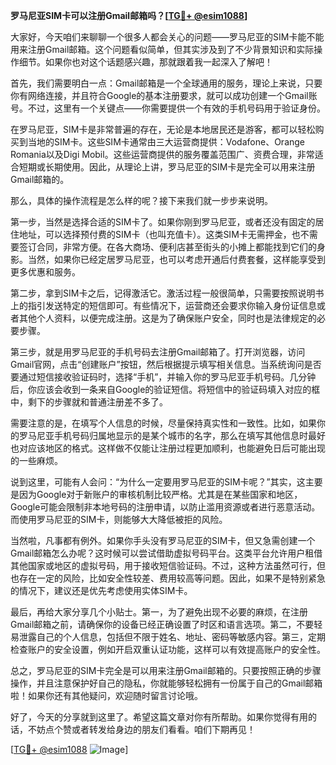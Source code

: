 **罗马尼亚SIM卡可以注册Gmail邮箱吗？[[TG💪+ @esim1088](https://t.me/s/esim1088)]**

大家好，今天咱们来聊聊一个很多人都会关心的问题——罗马尼亚的SIM卡能不能用来注册Gmail邮箱。这个问题看似简单，但其实涉及到了不少背景知识和实际操作细节。如果你也对这个话题感兴趣，那就跟着我一起深入了解吧！

首先，我们需要明白一点：Gmail邮箱是一个全球通用的服务，理论上来说，只要你有网络连接，并且符合Google的基本注册要求，就可以成功创建一个Gmail账号。不过，这里有一个关键点——你需要提供一个有效的手机号码用于验证身份。

在罗马尼亚，SIM卡是非常普遍的存在，无论是本地居民还是游客，都可以轻松购买到当地的SIM卡。这些SIM卡通常由三大运营商提供：Vodafone、Orange Romania以及Digi Mobil。这些运营商提供的服务覆盖范围广、资费合理，非常适合短期或长期使用。因此，从理论上讲，罗马尼亚的SIM卡是完全可以用来注册Gmail邮箱的。

那么，具体的操作流程是怎么样的呢？接下来我们就一步步来说明。

第一步，当然是选择合适的SIM卡了。如果你刚到罗马尼亚，或者还没有固定的居住地址，可以选择预付费的SIM卡（也叫充值卡）。这类SIM卡无需押金，也不需要签订合同，非常方便。在各大商场、便利店甚至街头的小摊上都能找到它们的身影。当然，如果你已经定居罗马尼亚，也可以考虑开通后付费套餐，这样能享受到更多优惠和服务。

第二步，拿到SIM卡之后，记得激活它。激活过程一般很简单，只需要按照说明书上的指引发送特定的短信即可。有些情况下，运营商还会要求你输入身份证信息或者其他个人资料，以便完成注册。这是为了确保账户安全，同时也是法律规定的必要步骤。

第三步，就是用罗马尼亚的手机号码去注册Gmail邮箱了。打开浏览器，访问Gmail官网，点击“创建账户”按钮，然后根据提示填写相关信息。当系统询问是否要通过短信接收验证码时，选择“手机”，并输入你的罗马尼亚手机号码。几分钟后，你应该会收到一条来自Google的验证短信。将短信中的验证码填入对应的框中，剩下的步骤就和普通注册差不多了。

需要注意的是，在填写个人信息的时候，尽量保持真实性和一致性。比如，如果你的罗马尼亚手机号码归属地显示的是某个城市的名字，那么在填写其他信息时最好也对应该地区的格式。这样做不仅能让注册过程更加顺利，也能避免日后可能出现的一些麻烦。

说到这里，可能有人会问：“为什么一定要用罗马尼亚的SIM卡呢？”其实，这主要是因为Google对于新账户的审核机制比较严格。尤其是在某些国家和地区，Google可能会限制非本地号码的注册申请，以防止滥用资源或者进行恶意活动。而使用罗马尼亚的SIM卡，则能够大大降低被拒的风险。

当然啦，凡事都有例外。如果你手头没有罗马尼亚的SIM卡，但又急需创建一个Gmail邮箱怎么办呢？这时候可以尝试借助虚拟号码平台。这类平台允许用户租借其他国家或地区的虚拟号码，用于接收短信验证码。不过，这种方法虽然可行，但也存在一定的风险，比如安全性较差、费用较高等问题。因此，如果不是特别紧急的情况下，建议还是优先考虑使用实体SIM卡。

最后，再给大家分享几个小贴士。第一，为了避免出现不必要的麻烦，在注册Gmail邮箱之前，请确保你的设备已经正确设置了时区和语言选项。第二，不要轻易泄露自己的个人信息，包括但不限于姓名、地址、密码等敏感内容。第三，定期检查账户的安全设置，例如开启双重认证功能，这样可以有效提高账户的安全性。

总之，罗马尼亚的SIM卡完全是可以用来注册Gmail邮箱的。只要按照正确的步骤操作，并且注意保护好自己的隐私，你就能够轻松拥有一份属于自己的Gmail邮箱啦！如果你还有其他疑问，欢迎随时留言讨论哦。

好了，今天的分享就到这里了。希望这篇文章对你有所帮助。如果你觉得有用的话，不妨点个赞或者转发给身边的朋友们看看。咱们下期再见！

[[TG💪+ @esim1088](https://t.me/s/esim1088) ![Image](https://i.postimg.cc/4NQfJmqS/Snipaste-2025-05-13-00-14-12.png)]